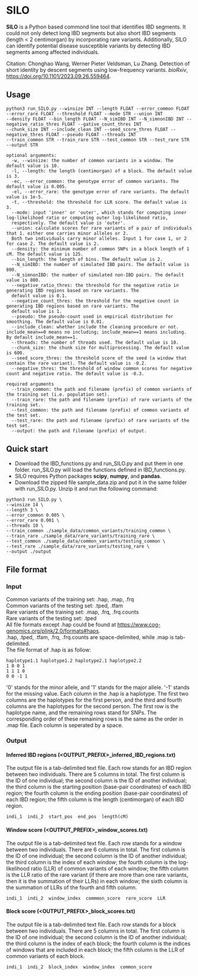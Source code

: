 # SILO
**SILO** is a Python based commond line tool that identifies IBD segments. It could not only detect long IBD segments but also short IBD segments (length < 2 centimorgan) by incorporating rare variants. Additionally, SILO can identify potential disease susceptible variants by detecting IBD segments among affected individuals.

Citation: Chonghao Wang, Werner Pieter Veldsman, Lu Zhang. Detection of short identity by descent segments using low-frequency variants. *bioRxiv*, https://doi.org/10.1101/2023.09.26.559464.
## Usage
```
python3 run_SILO.py --winsize INT --length FLOAT --error_common FLOAT --error_rare FLOAT --threshold FLOAT --mode STR --union INT  
--density FLOAT --bin_length FLOAT --N_simIBD INT --N_simnonIBD INT --negative_ratio_thres FLOAT --gative_count_thres INT  
--chunk_size INT --include_clean INT --seed_score_thres FLOAT --negative_thres FLOAT --pseudo FLOAT --threads INT
--train_common STR --train_rare STR --test_common STR --test_rare STR --output STR  

optional arguments:
  -w, --winsize: the number of common variants in a window. The default value is 10.  
  -l, --length: the length (centimorgan) of a block. The default value is 3.  
  -ec, --error_common: the genotype error of common variants. The default value is 0.005.  
  -el, --error_rare: the genotype error of rare variants. The default value is 1e-5.  
  -t, --threshold: the threshold for LLR score. The default value is 3.  
  --mode: input 'inner' or 'outer', which stands for computing inner log-likelihood ratio or computing outer log-likelihood ratio,  
  respectively. The default value is 'outer'.  
  --union: calculate scores for rare variants of a pair of individuals that 1. either one carries minor alleles or 2.  
  Both two individuals carry minor alleles. Input 1 for case 1, or 2 for case 2. The default value is 2.  
  --density: the minimum number of common SNPs in a block length of 1 cM. The default value is 125.  
  --bin_length: the length of bins. The default value is 2.  
  --N_simIBD: the number of simulated IBD pairs. The default value is 800.  
  --N_simnonIBD: the number of simulated non-IBD pairs. The default value is 800.  
  --negative_ratio_thres: the threshold for the negative ratio in generating IBD regions based on rare variants. The  
  default value is 0.1.  
  --negative_count_thres: the threshold for the negative count in generating IBD regions based on rare variants. The  
  default value is 1.  
  --pseudo: the pseudo-count used in empirical distribution for smoothing. The default value is 0.01.
  --include_clean: whether include the cleaning procedure or not. include_mean==0 means no including; include_mean==1 means including. By default include_mean==1.
  --threads: the number of threads used. The default value is 10.
  --chunk_size: the chunk size for multiprocessing. The default value is 600.
  --seed_score_thres: the threshold score of the seed (a window that contain the rare variant). The default value is -0.2.
  --negative_thres: the threshold of window common scores for negative count and negative ratio. The default value is -0.3.
  
required arguments
  --train_common: the path and filename (prefix) of common variants of the training set (i.e. population set).  
  --train_rare: the path and filename (prefix) of rare variants of the training set.  
  --test_common: the path and filename (prefix) of common variants of the test set.  
  --test_rare: the path and filename (prefix) of rare variants of the test set.  
  --output: the path and filename (prefix) of output.  
```

## Quick start
- Download the IBD_functions.py and run_SILO.py and put them in one folder. run_SILO.py will load the functions defined in IBD_functions.py.  
- SILO requires Python packages **scipy**, **numpy**, and **pandas**.
- Download the zipped file sample_data.zip and put it in the same folder with run_SILO.py. Unzip it and run the following command:
```
python3 run_SILO.py \
--winsize 14 \
--length 3 \
--error_common 0.005 \
--error_rare 0.001 \
--threads 10 \
--train_common ./sample_data/common_variants/training_common \
--train_rare ./sample_data/rare_variants/training_rare \
--test_common ./sample_data/common_variants/testing_common \
--test_rare ./sample_data/rare_variants/testing_rare \
--output ./output  
```

## File format
### Input
Common variants of the training set: .hap, .map, .frq  
Common variants of the testing set: .tped, .tfam  
Rare variants of the training set: .map, .frq, .frq.counts  
Rare variants of the testing set: .tped  
All file formats except .hap could be found at https://www.cog-genomics.org/plink/2.0/formats#haps.  
.hap, .tped, .tfam, .frq, .frq.counts are space-delimited, while .map is tab-delimited.  
The file format of .hap is as follow:  
```
haplotype1.1 haplotype1.2 haplotype2.1 haplotype2.2
1 0 0 1
1 1 1 0
0 0 -1 1
```
'0' stands for the minor allele, and '1' stands for the major allele. '-1' stands for the missing value. Each column in the .hap is a haplotype. The first two columns are the haplotypes for the first person, and the third and fourth columns are the haplotypes for the second person. The first row is the haplotype name, and the remaining rows stand for SNPs. The corresponding order of these remaining rows is the same as the order in .map file. Each column is seperated by a space. 
### Output
#### Inferred IBD regions (<OUTPUT_PREFIX>_inferred_IBD_regions.txt)
The output file is a tab-delimited text file. Each row stands for an IBD region between two individuals. There are 5 columns in total. The first column is the ID of one individual; the second column is the ID of another individual; the third column is the starting position (base-pair coordinates) of each IBD region; the fourth column is the ending position (base-pair coordinates) of each IBD region; the fifth column is the length (centimorgan) of each IBD region.  
```
indi_1  indi_2  start_pos  end_pos  length(cM)
```
#### Window score (<OUTPUT_PREFIX>_window_scores.txt)
The output file is a tab-delimited text file. Each row stands for a window between two individuals. There are 6 columns in total. The first column is the ID of one individual; the second column is the ID of another individual; the third column is the index of each window; the fourth column is the log-likelihood ratio (LLR) of common variants of each window; the fifth column is the LLR ratio of the rare variant (if there are more than one rare variants, then it is the summation of their LLRs) in each window; the sixth column is the summation of LLRs of the fourth and fifth column.  
```
indi_1  indi_2  window_index  commmon_score  rare_score  LLR
```
#### Block score (<OUTPUT_PREFIX>_block_scores.txt)
The output file is a tab-delimited text file. Each row stands for a block between two individuals. There are 5 columns in total. The first column is the ID of one individual; the second column is the ID of another individual; the third column is the index of each block; the fourth column is the indices of windows that are included in each block; the fifth column is the LLR of common variants of each block.  
```
indi_1  indi_2  block_index  window_index  common_score
```
